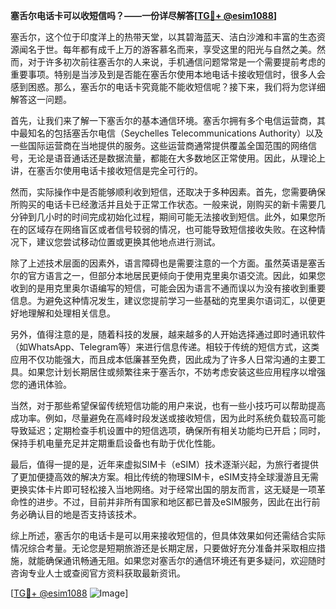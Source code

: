 **塞舌尔电话卡可以收短信吗？——一份详尽解答[[TG💪+ @esim1088](https://t.me/s/esim1088)]**

塞舌尔，这个位于印度洋上的热带天堂，以其碧海蓝天、洁白沙滩和丰富的生态资源闻名于世。每年都有成千上万的游客慕名而来，享受这里的阳光与自然之美。然而，对于许多初次前往塞舌尔的人来说，手机通信问题常常是一个需要提前考虑的重要事项。特别是当涉及到是否能在塞舌尔使用本地电话卡接收短信时，很多人会感到困惑。那么，塞舌尔的电话卡究竟能不能收短信呢？接下来，我们将为您详细解答这一问题。

首先，让我们来了解一下塞舌尔的基本通信环境。塞舌尔拥有多个电信运营商，其中最知名的包括塞舌尔电信（Seychelles Telecommunications Authority）以及一些国际运营商在当地提供的服务。这些运营商通常提供覆盖全国范围的网络信号，无论是语音通话还是数据流量，都能在大多数地区正常使用。因此，从理论上讲，在塞舌尔使用电话卡接收短信是完全可行的。

然而，实际操作中是否能够顺利收到短信，还取决于多种因素。首先，您需要确保所购买的电话卡已经激活并且处于正常工作状态。一般来说，刚购买的新卡需要几分钟到几小时的时间完成初始化过程，期间可能无法接收到短信。此外，如果您所在的区域存在网络盲区或者信号较弱的情况，也可能导致短信接收失败。在这种情况下，建议您尝试移动位置或更换其他地点进行测试。

除了上述技术层面的因素外，语言障碍也是需要注意的一个方面。虽然英语是塞舌尔的官方语言之一，但部分本地居民更倾向于使用克里奥尔语交流。因此，如果您收到的是用克里奥尔语编写的短信，可能会因为语言不通而误以为没有接收到重要信息。为避免这种情况发生，建议您提前学习一些基础的克里奥尔语词汇，以便更好地理解和处理相关信息。

另外，值得注意的是，随着科技的发展，越来越多的人开始选择通过即时通讯软件（如WhatsApp、Telegram等）来进行信息传递。相较于传统的短信方式，这类应用不仅功能强大，而且成本低廉甚至免费，因此成为了许多人日常沟通的主要工具。如果您计划长期居住或频繁往来于塞舌尔，不妨考虑安装这些应用程序以增强您的通讯体验。

当然，对于那些希望保留传统短信功能的用户来说，也有一些小技巧可以帮助提高成功率。例如，尽量避免在高峰时段发送或接收短信，因为此时系统负载较高可能导致延迟；定期检查手机设置中的短信选项，确保所有相关功能均已开启；同时，保持手机电量充足并定期重启设备也有助于优化性能。

最后，值得一提的是，近年来虚拟SIM卡（eSIM）技术逐渐兴起，为旅行者提供了更加便捷高效的解决方案。相比传统的物理SIM卡，eSIM支持全球漫游且无需更换实体卡片即可轻松接入当地网络。对于经常出国的朋友而言，这无疑是一项革命性的进步。不过，目前并非所有国家和地区都已普及eSIM服务，因此在出行前务必确认目的地是否支持该技术。

综上所述，塞舌尔的电话卡是可以用来接收短信的，但具体效果如何还需结合实际情况综合考量。无论您是短期旅游还是长期定居，只要做好充分准备并采取相应措施，就能确保通讯畅通无阻。如果您对塞舌尔的通信环境还有更多疑问，欢迎随时咨询专业人士或查阅官方资料获取最新资讯。

[[TG💪+ @esim1088](https://t.me/s/esim1088) ![Image](https://i.postimg.cc/4NQfJmqS/Snipaste-2025-05-13-00-14-12.png)]
